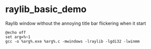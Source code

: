 # raylib_basic_demo
Raylib window without the annoying title bar flickering when it start

```batch
@echo off
set arg=%~1
gcc -o %arg%.exe %arg%.c -mwindows -lraylib -lgdi32 -lwinmm
```
